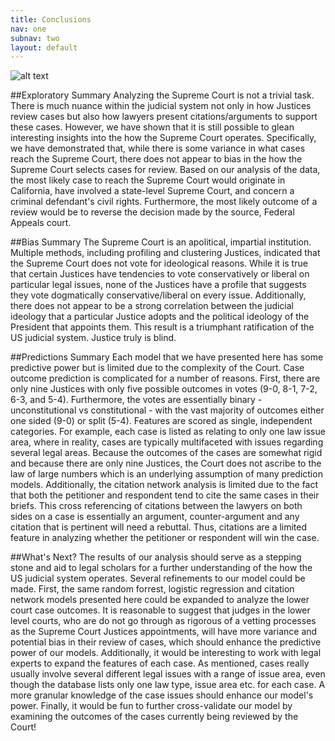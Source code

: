 ```yaml
---
title: Conclusions
nav: one
subnav: two
layout: default
---
```


![alt text]({{site.baseurl}}img/sc.png "Title")

##Exploratory Summary
Analyzing the Supreme Court is not  a trivial task. There is much nuance within the judicial system not only in how Justices review cases but also how lawyers present citations/arguments to support these cases. However, we have shown that it is still possible to glean interesting insights into the how the Supreme Court operates. Specifically, we have demonstrated that, while there is some variance in what cases reach the Supreme Court, there does not appear to bias in the how the Supreme Court selects cases for review. Based on our analysis of the data, the most likely case to reach the Supreme Court would originate in California, have involved a state-level Supreme Court, and concern a criminal defendant's civil rights. Furthermore, the most likely outcome of a review would be to reverse the decision made by the source, Federal Appeals court. 

##Bias Summary
The Supreme Court is an apolitical, impartial institution. Multiple methods, including profiling and clustering Justices, indicated that the Supreme Court does not vote for ideological reasons. While it is true that certain Justices have tendencies to vote conservatively or liberal on particular legal issues, none of the Justices have a profile that suggests they vote dogmatically conservative/liberal on every issue. Additionally, there does not appear to be a strong correlation between the judicial ideology that a particular Justice adopts and the political ideology of the President that appoints them. This result is a triumphant ratification of the US judicial system. Justice truly is blind. 

##Predictions Summary
Each model that we have presented here has some predictive power but is limited due to the complexity of the Court. Case outcome prediction is complicated for a number of reasons. First, there are only nine Justices with only five possible outcomes in votes (9-0, 8-1, 7-2, 6-3, and 5-4). Furthermore, the votes are essentially binary - unconstitutional vs constitutional - with the vast majority of outcomes either one sided (9-0) or split (5-4). Features are scored as single, independent categories. For example, each case is listed as relating to only one law issue area, where in reality, cases are typically multifaceted with issues regarding several legal areas. Because the outcomes of the cases are somewhat rigid and because there are only nine Justices, the Court does not ascribe to the law of large numbers which is an underlying assumption of many prediction models. Additionally, the citation network analysis is limited due to the fact that both the petitioner and respondent tend to cite the same cases in their briefs. This cross referencing of citations between the lawyers on both sides on a case is essentially an argument, counter-argument and any citation that is pertinent will need a rebuttal. Thus, citations are a limited feature in analyzing whether the petitioner or respondent will win the case.    

##What's Next?
The results of our analysis should serve as a stepping stone and aid to legal scholars for a further understanding of the how the US judicial system operates. Several refinements to our model could be made. First, the same random forrest, logistic regression and citation network models presented here could be expanded to analyze the lower court case outcomes. It is reasonable to suggest that judges in the lower level courts, who are do not go through as rigorous of a vetting processes as the Supreme Court Justices appointments, will have more variance and potential bias in their review of cases, which should enhance the predictive power of our models. Additionally, it would be interesting to work with legal experts to expand the features of each case. As mentioned, cases really usually involve several different legal issues with a range of issue area, even though the database lists only one law type, issue area etc. for each case. A more granular knowledge of the case issues should enhance our model's power. Finally, it would be fun to further cross-validate our model by examining the outcomes of the cases currently being reviewed by the Court!